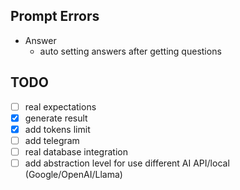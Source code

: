 ## Prompt Errors
- Answer
  - auto setting answers after getting questions


## TODO
- [ ] real expectations
- [x] generate result
- [x] add tokens limit
- [ ] add telegram
- [ ] real database integration
- [ ] add abstraction level for use different AI API/local (Google/OpenAI/Llama)